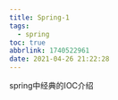 ```yaml
---
title: Spring-1
tags:
  - spring
toc: true
abbrlink: 1740522961
date: 2021-04-26 21:22:28
---
```


spring中经典的IOC介绍

<!-- more -->